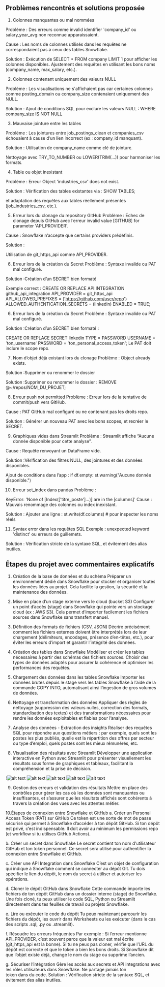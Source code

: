 ## Problèmes rencontrés et solutions proposée

1. Colonnes manquantes ou mal nommées

Problème : Des erreurs comme invalid identifier 'company_id' ou salary_year_avg non reconnue apparaissaient.

Cause : Les noms de colonnes utilisés dans les requêtes ne correspondaient pas à ceux des tables Snowflake.

Solution : Exécution de SELECT * FROM company LIMIT 1 pour afficher les colonnes disponibles. Ajustement des requêtes en utilisant les bons noms (company_name, max_salary, etc.).


 2. Colonnes contenant uniquement des valeurs NULL

Problème : Les visualisations ne s'affichaient pas car certaines colonnes comme posting_domain ou company_size contenaient uniquement des NULL.

Solution : Ajout de conditions SQL pour exclure les valeurs NULL :
WHERE company_size IS NOT NULL

3. Mauvaise jointure entre les tables

Problème : Les jointures entre job_postings_clean et companies_csv échouaient à cause d’un lien incorrect (ex : company_id manquant).

Solution :
Utilisation de company_name comme clé de jointure.

Nettoyage avec TRY_TO_NUMBER ou LOWER(TRIM(...)) pour harmoniser les formats.

4. Table ou objet inexistant

Problème : Erreur Object 'industries_csv' does not exist.

Solution : Vérification des tables existantes via :
SHOW TABLES;

et adaptation des requêtes aux tables réellement présentes (job_industries_csv, etc.).

5. Erreur lors du clonage du repository GitHub
Problème : Échec de clonage depuis GitHub avec l’erreur invalid value [GITHUB] for parameter 'API_PROVIDER'.

Cause : Snowflake n’accepte que certains providers prédéfinis.

Solution :

Utilisation de git_https_api comme API_PROVIDER.

6. Erreur lors de la création du Secret
Problème : Syntaxe invalide ou PAT mal configuré.

Solution :Création d’un SECRET bien formaté 

Exemple correct :
CREATE OR REPLACE API INTEGRATION github_api_integration
  API_PROVIDER = git_https_api
  API_ALLOWED_PREFIXES = ('https://github.com/user/repo')
  ALLOWED_AUTHENTICATION_SECRETS = (linkedin)
  ENABLED = TRUE;

6. Erreur lors de la création du Secret
Problème : Syntaxe invalide ou PAT mal configuré.

Solution :Création d’un SECRET bien formaté :

CREATE OR REPLACE SECRET linkedin
  TYPE = PASSWORD
  USERNAME = 'ton_username'
  PASSWORD = 'ton_personal_access_token';
Le PAT doit inclure le scope repo.

7. Nom d’objet déjà existant lors du clonage
Problème : Object already exists.

Solution :Supprimer ou renommer le dossier 

Solution :Supprimer ou renommer le dossier :
REMOVE @~/repos/NOM_DU_PROJET;


8. Erreur push not permitted
Problème : Erreur lors de la tentative de commit/push vers GitHub.

Cause : PAT GitHub mal configuré ou ne contenant pas les droits repo.

Solution : Générer un nouveau PAT avec les bons scopes, et recréer le SECRET.

9. Graphiques vides dans Streamlit
Problème : Streamlit affiche “Aucune donnée disponible pour cette analyse”.

Cause : Requête renvoyant un DataFrame vide.

Solution :Vérification des filtres NULL, des jointures et des données disponibles.

Ajout de conditions dans l’app :
if df.empty:
    st.warning("Aucune donnée disponible.")

10. Erreur set_index dans pandas
Problème :

KeyError: 'None of [Index(['titre_poste']...)] are in the [columns]'
Cause : Mauvais renommage des colonnes ou index inexistant.

Solution : Ajouter une ligne :
st.write(df.columns)  # pour inspecter les noms réels

11. Syntax error dans les requêtes SQL
Exemple : unexpected keyword 'distinct' ou erreurs de guillemets.

Solution : Vérification stricte de la syntaxe SQL, et évitement des alias inutiles.


## Étapes du projet avec commentaires explicatifs

1. Création de la base de données et du schéma
Préparer un environnement dédié dans Snowflake pour stocker et organiser toutes les données liées au projet. Cela facilite la gestion, la sécurité et la maintenance des données.

2. Mise en place d’un stage externe vers le cloud (bucket S3)
Configurer un point d’accès (stage) dans Snowflake qui pointe vers un stockage cloud (ex : AWS S3). Cela permet d’importer facilement les fichiers sources dans Snowflake sans transfert manuel.

3. Définition des formats de fichiers (CSV, JSON)
Décrire précisément comment les fichiers externes doivent être interprétés lors de leur chargement (délimiteurs, encodages, présence d’en-têtes, etc.), pour éviter les erreurs d’import et garantir l’intégrité des données.

4. Création des tables dans Snowflake
Modéliser et créer les tables nécessaires à partir des schémas des fichiers sources. Choisir des types de données adaptés pour assurer la cohérence et optimiser les performances des requêtes.

5. Chargement des données dans les tables Snowflake
Importer les données brutes depuis le stage vers les tables Snowflake à l’aide de la commande COPY INTO, automatisant ainsi l’ingestion de gros volumes de données.

6. Nettoyage et transformation des données
Appliquer des règles de nettoyage (suppression des valeurs nulles, correction des formats, standardisation des textes) et des transformations nécessaires pour rendre les données exploitables et fiables pour l’analyse.

7. Analyse des données - Extraction des insights
Réaliser des requêtes SQL pour répondre aux questions métiers : par exemple, quels sont les postes les plus publiés, quelle est la répartition des offres par secteur ou type d’emploi, quels postes sont les mieux rémunérés, etc.

8. Visualisation des résultats avec Streamlit
Développer une application interactive en Python avec Streamlit pour présenter visuellement les résultats sous forme de graphiques et tableaux, facilitant la compréhension et la prise de décision.

!![alt text](</CAPTURE_VISUALISATION/visualization (3).png>)
![alt text](</CAPTURE_VISUALISATION/visualization (2).png>) 
![alt text](</CAPTURE_VISUALISATION/visualization (1).png>) 
![alt text](/CAPTURE_VISUALISATION/visualization.png) 
![alt text](</CAPTURE_VISUALISATION/visualization (4).png>)


9. Gestion des erreurs et validation des résultats
Mettre en place des contrôles pour gérer les cas où les données sont manquantes ou insuffisantes, et s’assurer que les résultats affichés sont cohérents à travers la création des vues avec les attentes métier.


10.Étapes de connexion entre Snowflake et GitHub
a. Créer un Personal Access Token (PAT) sur GitHub
 Ce token est une sorte de mot de passe sécurisé qui permet à Snowflake d’accéder à ton dépôt GitHub.
 Si ton dépôt est privé, c’est indispensable.
 Il doit avoir au minimum les permissions repo (et workflow si tu utilises GitHub Actions).

b. Créer un secret dans Snowflake
 Le secret contient ton nom d'utilisateur GitHub et ton token personnel.
 Ce secret sera utilisé pour authentifier la connexion entre Snowflake et GitHub.

c. Créer une API Integration dans Snowflake
C’est un objet de configuration qui indique à Snowflake comment se connecter au dépôt Git.
Tu dois spécifier le lien du dépôt, le nom du secret à utiliser et autoriser les opérations.


d. Cloner le dépôt GitHub dans Snowflake
Cette commande importe les fichiers de ton dépôt GitHub dans un dossier interne (stage) de Snowflake.
Une fois cloné, tu peux utiliser le code SQL, Python ou Streamlit directement dans tes feuilles de travail ou projets Snowflake.

e. Lire ou exécuter le code du dépôt
Tu peux maintenant parcourir les fichiers du dépôt, les ouvrir dans Worksheets ou les exécuter (dans le cas des scripts .sql, .py ou .streamlit).

f. Résoudre les erreurs fréquentes
Par exemple :
Si l’erreur mentionne API_PROVIDER, c’est souvent parce que la valeur est mal écrite (git_https_api est la bonne).
Si tu ne peux pas cloner, vérifie que l’URL du dépôt est correcte et que le token a bien les bons droits.
Si Snowflake dit que l’objet existe déjà, change le nom du stage ou supprime l’ancien.

g. Sécuriser l’intégration
Gère les accès aux secrets et API integrations avec les rôles utilisateurs dans Snowflake.
Ne partage jamais ton token dans du code.
Solution : Vérification stricte de la syntaxe SQL, et évitement des alias inutiles.
